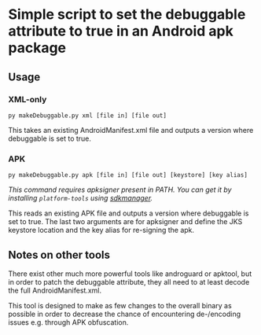 # Simple script to set the debuggable attribute to true in an Android apk package

## Usage

### XML-only
`py makeDebuggable.py xml [file in] [file out]`

This takes an existing AndroidManifest.xml file and outputs a version where debuggable is set to true.

### APK
`py makeDebuggable.py apk [file in] [file out] [keystore] [key alias]`

_This command requires apksigner present in PATH. You can get it by installing `platform-tools` using [sdkmanager](https://developer.android.com/studio/command-line/sdkmanager)._

This reads an existing APK file and outputs a version where debuggable is set to true. The last two arguments are for apksigner and define the JKS keystore location and the key alias for re-signing the apk.

## Notes on other tools

There exist other much more powerful tools like androguard or apktool, but in order to patch the debuggable attribute, they all need to at least decode the full AndroidManifest.xml.

This tool is designed to make as few changes to the overall binary as possible in order to decrease the chance of encountering de-/encoding issues e.g. through APK obfuscation.